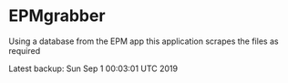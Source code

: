 # EPMgrabber
Using a database from the EPM app this application scrapes the files as required


Latest backup: Sun Sep 1 00:03:01 UTC 2019
